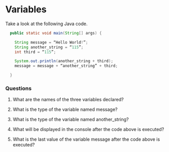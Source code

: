 # Variables

Take a look at the following Java code.

```java
  public static void main(String[] args) {

    String message = “Hello World!”;
    String another_string = “115”;
    int third = “115”;

    System.out.println(another_string + third);
    message = message + “another_string” + third;

  }
```

### Questions

1. What are the names of the three variables declared?


2. What is the type of the variable named message?


3. What is the type of the variable named another_string?


4. What will be displayed in the console after the code above is executed?


5. What is the last value of the variable message after the code above is executed?
